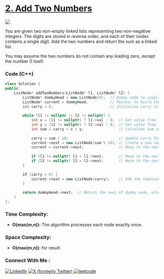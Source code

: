 # [2. Add Two Numbers](https://leetcode.com/problems/add-two-numbers/)

![](https://badgen.net/badge/Level/Medium/yellow)

You are given two non-empty linked lists representing two non-negative integers. The digits are stored in reverse order, and each of their nodes contains a single digit. Add the two numbers and return the sum as a linked list.

You may assume the two numbers do not contain any leading zero, except the number 0 itself.


### Code (C++)

```cpp
class Solution {
public:
    ListNode* addTwoNumbers(ListNode* l1, ListNode* l2) {
        ListNode* dummyHead = new ListNode(0);  // Dummy node to simplify the code
        ListNode* current = dummyHead;          // Pointer to build the result list
        int carry = 0;                          // Initialize carry to 0
        
        while (l1 != nullptr || l2 != nullptr) {
            int x = (l1 != nullptr) ? l1->val : 0;  // Get value from l1, or 0 if l1 is null
            int y = (l2 != nullptr) ? l2->val : 0;  // Get value from l2, or 0 if l2 is null
            int sum = carry + x + y;                // Calculate sum including carry
            
            carry = sum / 10;                       // Update carry for next iteration
            current->next = new ListNode(sum % 10); // Create a new node with the digit part
            current = current->next;                // Move to the next node
            
            if (l1 != nullptr) l1 = l1->next;       // Move to the next node in l1
            if (l2 != nullptr) l2 = l2->next;       // Move to the next node in l2
        }
        
        if (carry > 0) {
            current->next = new ListNode(carry);    // Add the remaining carry as a new node
        }
        
        return dummyHead->next;  // Return the next of dummy node, which is the actual head
    }
};

```

### Time Complexity:
- **O(max(m,n)):** The algorithm processes each node exactly once.

### Space Complexity:
- **O(max(m,n)):** for result.


### Connect With Me : 

<a href="https://www.linkedin.com/in/shivam-ray-b4306524a/" target="_blank"><img src="https://img.shields.io/badge/LinkedIn-0077B5?style=for-the-badge&logo=linkedin&logoColor=white" alt="LinkedIn"></a>
<a href="https://x.com/rai_shivam11/" target="_blank"><img src="https://img.shields.io/badge/Twitter-1DA1F2?style=for-the-badge&logo=twitter&logoColor=white" alt="X (formerly Twitter)">
</a>
<a href="https://leetcode.com/u/shrunited0702/" target="_blank"><img src="https://img.shields.io/badge/LeetCode-000000?style=for-the-badge&logo=LeetCode&logoColor=#d16c06" alt="leetcode">
</a>